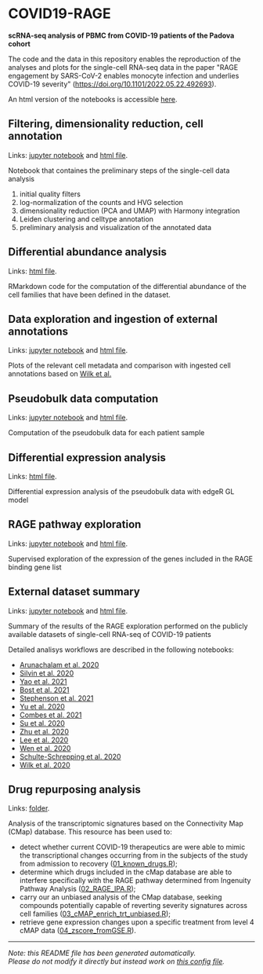 
# COVID19-RAGE

**scRNA-seq analysis of PBMC from COVID-19 patients of the Padova cohort**

The code and the data in this repository enables the reproduction of the analyses and plots for 
the single-cell RNA-seq data in the paper "RAGE engagement by SARS-CoV-2 enables monocyte infection and
underlies COVID-19 severity" (https://doi.org/10.1101/2022.05.22.492693).


An html version of the notebooks is accessible [here](https://GiuseppeTestaLab.github.io/covid19-RAGE/).




## Filtering, dimensionality reduction, cell annotation

Links: [jupyter notebook](01_gex_filtering_annotation.ipynb) and [html file](https://GiuseppeTestaLab.github.io/covid19-RAGE/01_gex_filtering_annotation.html).

Notebook that containes the preliminary steps of the single-cell data analysis

1) initial quality filters 
2) log-normalization of the counts and HVG selection
3) dimensionality reduction (PCA and UMAP) with Harmony integration 
4) Leiden clustering and celltype annotation
5) preliminary analysis and visualization of the annotated data




## Differential abundance analysis

Links: [html file](https://GiuseppeTestaLab.github.io/covid19-RAGE/02_abundance_analysis_cell_families.html).

RMarkdown code for the computation of the differential abundance of the
cell families that have been defined in the dataset.




## Data exploration and ingestion of external annotations

Links: [jupyter notebook](03_dataset_exploration_and_ingestion.ipynb) and [html file](https://GiuseppeTestaLab.github.io/covid19-RAGE/03_dataset_exploration_and_ingestion.html).

Plots of the relevant cell metadata and
comparison with ingested cell annotations based on
[Wilk et al.](https://www.nature.com/articles/s41591-020-0944-y)




## Pseudobulk data computation

Links: [jupyter notebook](04_pseudobulk.ipynb) and [html file](https://GiuseppeTestaLab.github.io/covid19-RAGE/04_pseudobulk.html).

Computation of the pseudobulk data for each patient sample




## Differential expression analysis

Links: [html file](https://GiuseppeTestaLab.github.io/covid19-RAGE/05_edgeR_DE.html).

Differential expression analysis of the pseudobulk data
with edgeR GL model




## RAGE pathway exploration

Links: [jupyter notebook](06_RAGE_pathway_exploration.ipynb) and [html file](https://GiuseppeTestaLab.github.io/covid19-RAGE/06_RAGE_pathway_exploration.html).

Supervised exploration of the expression of the 
genes included in the RAGE binding gene list




## External dataset summary

Links: [jupyter notebook](07_external_dataset_summary.ipynb) and [html file](https://GiuseppeTestaLab.github.io/covid19-RAGE/07_external_dataset_summary.html).

Summary of the results of the RAGE exploration
performed on the publicly available datasets of 
single-cell RNA-seq of COVID-19 patients

Detailed analisys workflows are described in the following notebooks:

- [Arunachalam et al. 2020](https://giuseppetestalab.github.io/covidiamo-padova/08_arunachalam_2020_processed.html)
- [Silvin et al. 2020](https://giuseppetestalab.github.io/covidiamo-padova/08_silvin_2020_processed.html)
- [Yao et al. 2021](https://giuseppetestalab.github.io/covidiamo-padova/08_yao_2021_processed.html)
- [Bost et al. 2021](https://giuseppetestalab.github.io/covidiamo-padova/08_bost_2021_processed.html)
- [Stephenson et al. 2021](https://giuseppetestalab.github.io/covidiamo-padova/08_stephenson_2021_processed.html)
- [Yu et al. 2020](https://giuseppetestalab.github.io/covidiamo-padova/08_yu_2020_processed.html)
- [Combes et al. 2021](https://giuseppetestalab.github.io/covidiamo-padova/08_combes_2021_processed.html)
- [Su et al. 2020](https://giuseppetestalab.github.io/covidiamo-padova/08_su_2020_processed.html)
- [Zhu et al. 2020](https://giuseppetestalab.github.io/covidiamo-padova/08_zhu_2020_processed.html)
- [Lee et al. 2020](https://giuseppetestalab.github.io/covidiamo-padova/08_lee_2020_processed.html)
- [Wen et al. 2020](https://giuseppetestalab.github.io/covidiamo-padova/08_wen_2020_processed.html)
- [Schulte-Schrepping et al. 2020](https://giuseppetestalab.github.io/covidiamo-padova/08_schulte-schrepping_2020_processed.html)
- [Wilk et al. 2020](https://giuseppetestalab.github.io/covidiamo-padova/08_wilk_2020_processed.html)



## Drug repurposing analysis

Links: [folder](https://github.com/GiuseppeTestaLab/covidiamo-padova/tree/main/10_drug_repurposing_analysis).

Analysis of the transcriptomic signatures based on the Connectivity Map (CMap) database.
This resource has been used to:

- detect whether current COVID-19 therapeutics are were able to mimic 
  the transcriptional changes occurring from in the subjects of 
  the study from admission to recovery ([01_known_drugs.R](https://github.com/GiuseppeTestaLab/covid19-RAGE/blob/main/10_drug_repurposing_analysis/01_known_drugs.R));
- determine which drugs included in the cMap database are able to 
  interfere specifically with the RAGE pathway determined from 
  Ingenuity Pathway Analysis ([02_RAGE_IPA.R](https://github.com/GiuseppeTestaLab/covid19-RAGE/blob/main/10_drug_repurposing_analysis/02_RAGE_IPA.R));
- carry our an unbiased analysis of the CMap database, seeking compounds 
  potentially capable of reverting severity signatures 
  across cell families ([03_cMAP_enrich_trt_unbiased.R](https://github.com/GiuseppeTestaLab/covid19-RAGE/blob/main/10_drug_repurposing_analysis/03_cMAP_enrich_trt_unbiased.R));
- retrieve gene expression changes upon a specific treatment 
  from level 4 cMAP data ([04_zscore_fromGSE.R](https://github.com/GiuseppeTestaLab/covid19-RAGE/blob/main/10_drug_repurposing_analysis/04_zscore_fromGSE.R)).


---
*Note: this README file has been generated automatically.* <br>
*Please do not modify it directly but instead work on [this config file](resources/config.yaml).*


